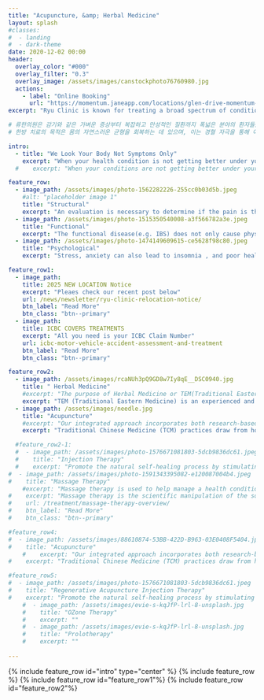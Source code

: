 ```yaml
---
title: "Acupuncture, &amp; Herbal Medicine"
layout: splash
#classes:
#  - landing
#  - dark-theme
date: 2020-12-02 00:00
header:
  overlay_color: "#000"
  overlay_filter: "0.3"
  overlay_image: /assets/images/canstockphoto76760980.jpg
  actions:
    - label: "Online Booking"
      url: "https://momentum.janeapp.com/locations/glen-drive-momentum-therapeutics-health-care-clinic/book#/staff_member/139"
excerpt: "Ryu Clinic is known for treating a broad spectrum of conditions, from common colds to complex issues in TCM psychology, pediatrics, gynecology, and pain management. Our therapies aim to restore the body’s natural balance by stimulating acupuncture points. This process enhances self-healing, boosts immunity, and supports both physical and emotional well-being, improving overall health and quality of life."

# 류한의원은 감기와 같은 가벼운 증상부터 복잡하고 만성적인 질환까지 폭넓은 분야의 환자들을 치료해온 한의학 전문 클리닉입니다. 심리치료, 소아과, 부인과, 통증 관리 등 다양한 분야에서 전통 한방 치료를 제공합니다.
# 한방 치료의 목적은 몸의 자연스러운 균형을 회복하는 데 있으며, 이는 경혈 자극을 통해 이루어집니다. 이러한 치료는 자가 회복력과 면역력 향상은 물론, 신체적·정서적 건강을 증진시켜 전반적인 기능 개선과 삶의 질 향상에 기여합니다.

intro:
  - title: "We Look Your Body Not Symptoms Only"
    excerpt: "When your health condition is not getting better under your current treatment approach, consider a holistic approach. We aim at correcting the balance of your body and improving your health as a whole. It can be an alternative or complementary treatment for you. We believe treatments should be proven, effective, and safe. And we do our best to find the most effective plan to treat the condition you have. Many illnesses, especially chronic health conditions, are structural, functional, and/or psychological problems."
  #    excerpt: "When your conditions are not getting better under your current treatment approach, consider a holistic approach. We aim at correcting the balance of your body and improving your health as a whole. We do our best to find the most effective plan to treat your health condition. We believe treatments should be proven, effective, and safe. Many illnesses, especially chronic health conditions, are structural, functional, and/or psychological problems."

feature_row:
  - image_path: /assets/images/photo-1562282226-255cc0b03d5b.jpeg
    #alt: "placeholder image 1"
    title: "Structural"
    excerpt: "An evaluation is necessary to determine if the pain is the result of a musculoskeletal injury or part of a systemic problem."
  - image_path: /assets/images/photo-1515350540008-a3f566782a3e.jpeg
    title: "Functional"
    excerpt: "The functional disease(e.g. IBS) does not only cause physical suffering but also has a great impact on people's quality of life."
  - image_path: /assets/images/photo-1474149609615-ce5628f98c80.jpeg
    title: "Psychological"
    excerpt: "Stress, anxiety can also lead to insomnia , and poor health is just one side effect from lack of sleep."

feature_row1:
  - image_path:
    title: 2025 NEW LOCATION Notice
    excerpt: "Pleaes check our recent post below"
    url: /news/newsletter/ryu-clinic-relocation-notice/
    btn_label: "Read More"
    btn_class: "btn--primary"
  - image_path:
    title: ICBC COVERS TREATMENTS
    excerpt: "All you need is your ICBC Claim Number"
    url: icbc-motor-vehicle-accident-assessment-and-treatment
    btn_label: "Read More"
    btn_class: "btn--primary"

feature_row2:
  - image_path: /assets/images/rcaNUh3pQ9GD8w7Iy8qE__DSC0940.jpg
    title: " Herbal Medicine"
    #excerpt: "The purpose of Herbal Medicine or TEM(Traditional Eastern Medicine), TCM(Traditional Chinese Medicine) is to recover the natural balance of your body. It can not only enhance recuperative power, immunity and physical and emotional health but also improve overall function and well-being."
    excerpt: "TEM (Traditional Eastern Medicine) is an experienced and wholistic technique under the umbrella of TCM practices. It involves a personalized herbal medicine based on the accumulated health data for thousands of years. It is used to enhance our recuperative power, immunity, and physical and emotional health and improve our overall function and well-being. It is employed to treat over one-quarter of the world's population. [Jiman Ryu (R.Ac. R.TCM.P.)](/about/teams) is a registered TCM practitioner with [CTCMA](https://www.ctcma.bc.ca/). Jiman is trained and experienced in treating patients across variability from simple cold symptoms to serious and complex health conditions."
  - image_path: /assets/images/needle.jpg
    title: "Acupuncture"
    #excerpt: "Our integrated approach incorporates both research-based and time-tested treatments combining Chinese medicine, acupuncture, acupoint-injection and functional medicine. Rather than taking a traditional disease-centred focus, we address the underlying causes of disease using a patient-centred approach addressing the whole person, not just an isolated set of symptoms."
    excerpt: "Traditional Chinese Medicine (TCM) practices draw from holistic Eastern healing techniques. Acupuncture is the most common technique used. It improves health and stimulates the body’s natural healing mechanisms by stimulating acupressure points/meridians using a fine, sterile needle. Pressure, heat, or electrical stimulation may further enhance the effects. You do not need a physician’s referral to attend acupuncture sessions. ICBC allows Acupuncturists in BC to directly bill for treatments provided to patients who have sustained injuries in a motor vehicle accident. Some extended health plans may cover the cost of the treatment as well. Please review your private insurance plan for more details."

  #feature_row2-1:
  #  - image_path: /assets/images/photo-1576671081803-5dcb9836dc61.jpeg
  #    title: "Injection Therapy"
  #    excerpt: "Promote the natural self-healing process by stimulating specific anatomic sites with injection. Various types of injections available. Acupoint-Acupuncture, Ashi points, Trigger Point/Myofacial-Muscle and fascia, Regenerative-TCM Bone Pecking techniques"
#  - image_path: /assets/images/photo-1591343395082-e120087004b4.jpeg
#    title: "Massage Therapy"
    #excerpt: "Massage therapy is used to help manage a health condition or enhance wellness. It involves manipulating the soft tissues of the body."
#    excerpt: "Massage therapy is the scientific manipulation of the soft tissues of the body. The treatment includes primarily manual techniques such as applying fixed or movable pressure, holding and moving muscles and body tissues. The purpose is to rehabilitate the body's physical function, relieve pain, and promote health and well-being. Yeonha Kim (R.Ac. RMT) is a trained Registered Massage Therapist (RMT) with [CMTBC](https://cmtbc.ca/). She has years of experience, and she is passionate about her work in massage therapy."
#    url: /treatment/massage-therapy-overview/
#    btn_label: "Read More"
#    btn_class: "btn--primary"

#feature_row4:
#  - image_path: /assets/images/88610874-53BB-422D-B963-03E0408F5404.jpeg
#    title: "Acupuncture"
    #    excerpt: "Our integrated approach incorporates both research-based and time-tested treatments combining Chinese medicine, acupuncture, acupoint-injection and functional medicine. Rather than taking a traditional disease-centred focus, we address the underlying causes of disease using a patient-centred approach addressing the whole person, not just an isolated set of symptoms."
#    excerpt: "Traditional Chinese Medicine (TCM) practices draw from holistic Eastern healing techniques. Acupuncture is the most common technique used. It improves health and stimulates the body’s natural healing mechanisms by stimulating acupressure points/meridians using a fine, sterile needle. Pressure, heat, or electrical stimulation may further enhance the effects. You do not need a physician’s referral to attend acupuncture sessions. ICBC allows Acupuncturists in BC to directly bill for treatments provided to patients who have sustained injuries in a motor vehicle accident. Some extended health plans may cover the cost of the treatment as well. Please review your private insurance plan for more details."

#feature_row5:
#  - image_path: /assets/images/photo-1576671081803-5dcb9836dc61.jpeg
#    title: "Regenerative Acupuncture Injection Therapy"
#    excerpt: "Promote the natural self-healing process by stimulating specific anatomic sites with injection."
    #  - image_path: /assets/images/evie-s-kqJfP-lrl-8-unsplash.jpg
    #    title: "OZone Therapy"
    #    excerpt: ""
    #  - image_path: /assets/images/evie-s-kqJfP-lrl-8-unsplash.jpg
    #    title: "Prolotherapy"
    #    excerpt: ""
    
---
```


{% include feature_row id="intro" type="center" %}
{% include feature_row %}
{% include feature_row id="feature_row1"%}
{% include feature_row id="feature_row2"%}

